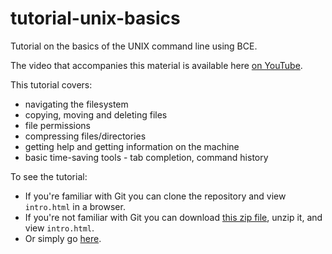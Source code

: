 tutorial-unix-basics
=====================

Tutorial on the basics of the UNIX command line using BCE.

The video that accompanies this material is available here [on YouTube](http://youtu.be/pAY6E0FdWUo).

This tutorial covers:

* navigating the filesystem
* copying, moving and deleting files
* file permissions
* compressing files/directories
* getting help and getting information on the machine
* basic time-saving tools - tab completion, command history

To see the tutorial:

 * If you're familiar with Git you can clone the repository and view `intro.html` in a browser.
 * If you're not familiar with Git you can download [this zip file](https://github.com/berkeley-scf/tutorial-unix-basics/archive/master.zip), unzip it, and view `intro.html`.
 * Or simply go [here](https://htmlpreview.github.io/?https://github.com/berkeley-scf/tutorial-unix-basics/blob/master/intro.html).
